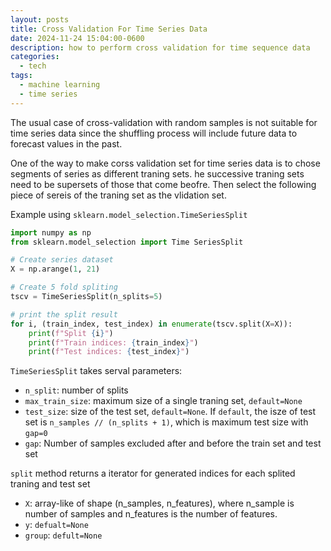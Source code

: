 ```yaml
---
layout: posts
title: Cross Validation For Time Series Data
date: 2024-11-24 15:04:00-0600
description: how to perform cross validation for time sequence data
categories:
  - tech
tags:
  - machine learning
  - time series
---
```


The usual case of cross-validation with random samples is not suitable for time series data since the shuffling process will include future data to forecast values in the past. 

One of the way to make corss validation set for time series data is to chose segments of series as different traning sets. he successive traning sets need to be supersets of those that come beofre. Then select the following piece of sereis  of the  traning set as the vlidation set. 

Example using `sklearn.model_selection.TimeSeriesSplit`

```python
import numpy as np
from sklearn.model_selection import Time SeriesSplit

# Create series dataset
X = np.arange(1, 21)

# Create 5 fold spliting
tscv = TimeSeriesSplit(n_splits=5)

# print the split result
for i, (train_index, test_index) in enumerate(tscv.split(X=X)):
    print(f"Split {i}")
    print(f"Train indices: {train_index}")
    print(f"Test indices: {test_index}")
```

`TimeSeriesSplit` takes serval parameters:

* `n_split`: number of splits
* `max_train_size`: maximum size of a single traning set, `default=None`
* `test_size`: size of the test set, `default=None`. If `default`, the isze of test set is `n_samples // (n_splits + 1)`, which is maximum test size with `gap=0`
* `gap`: Number of samples excluded after and before the train set and test set

`split` method returns a iterator for generated indices for each splited traning and test set

* `X`: array-like of shape (n_samples, n_features), where n_sample is number of samples and n_features is the number of features.
* `y`: `defualt=None`
* `group`: `defult=None`

